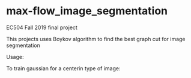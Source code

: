 # max-flow_image_segmentation
EC504 Fall 2019 final project

This projects uses Boykov algorithm to find the best graph cut for image segmentation

Usage:

To train gaussian for a centerin type of image:
